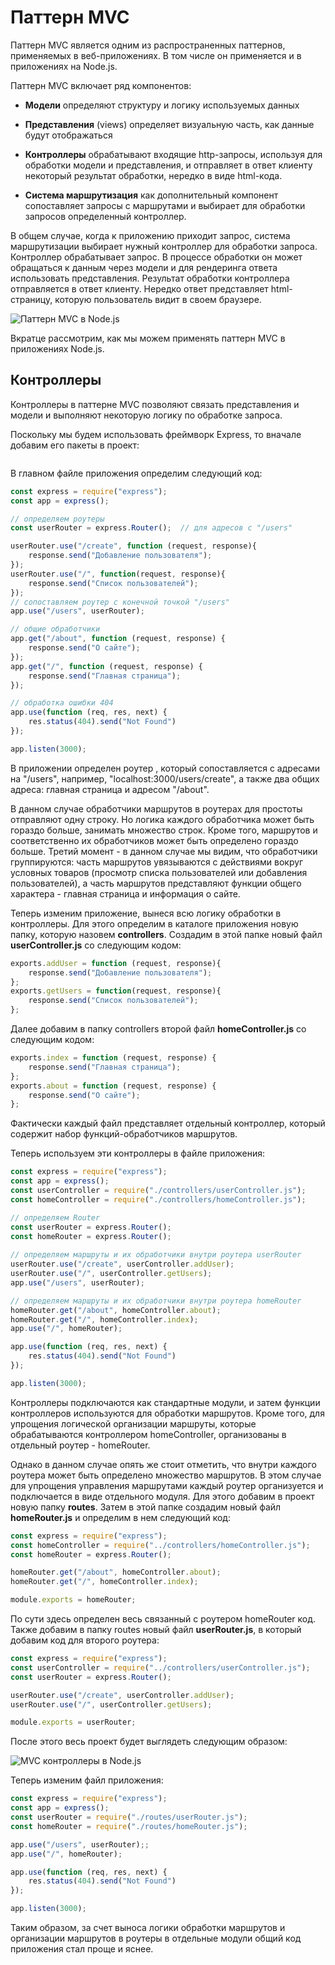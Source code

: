 # Паттерн MVC

Паттерн MVC является одним из распространенных паттернов, применяемых в веб-приложениях. В том числе он применяется и в приложениях на 
Node.js.

Паттерн MVC включает ряд компонентов:

- **Модели** определяют структуру и логику используемых данных

- **Представления** (views) определяет визуальную часть, как данные будут отображаться

- **Контроллеры** обрабатывают входящие http-запросы, используя для обработки модели и представления, и отправляет 
в ответ клиенту некоторый результат обработки, нередко в виде html-кода.

- **Система маршрутизация** как дополнительный компонент сопоставляет запросы с маршрутами и выбирает для обработки запросов 
определенный контроллер.

В общем случае, когда к приложению приходит запрос, система маршрутизации выбирает нужный контроллер для обработки запроса. Контроллер обрабатывает запрос. 
В процессе обработки он может обращаться к данным через модели и для рендеринга ответа использовать представления. Результат обработки контроллера отправляется в ответ клиенту. 
Нередко ответ представляет html-страницу, которую пользователь видит в своем браузере.

![Паттерн MVC в Node.js](https://metanit.com/web/nodejs/pics/8.5.png)

Вкратце рассмотрим, как мы можем применять паттерн MVC в приложениях Node.js.

## Контроллеры

Контроллеры в паттерне MVC позволяют связать представления и модели и выполняют некоторую логику по обработке запроса.

Поскольку мы будем использовать фреймворк Express, то вначале добавим его пакеты в проект:

```

```

В главном файле приложения определим следующий код:

```js
const express = require("express");
const app = express();

// определяем роутеры
const userRouter = express.Router();  // для адресов с "/users"

userRouter.use("/create", function (request, response){
    response.send("Добавление пользователя");
});
userRouter.use("/", function(request, response){
    response.send("Список пользователей");
});
// сопоcтавляем роутер с конечной точкой "/users"
app.use("/users", userRouter);

// общие обработчики
app.get("/about", function (request, response) {
    response.send("О сайте");
});
app.get("/", function (request, response) {
    response.send("Главная страница");
});

// обработка ошибки 404
app.use(function (req, res, next) {
    res.status(404).send("Not Found")
});

app.listen(3000);
```

В приложении определен роутер , который сопоставляется с адресами на "/users", например, "localhost:3000/users/create", 
а также два общих адреса: главная страница и адресом "/about".

В данном случае обработчики маршрутов в роутерах для простоты отправляют одну строку. Но логика каждого обработчика может быть гораздо 
больше, занимать множество строк. Кроме того, маршрутов и соответственно их обработчиков может быть определено гораздо больше. 
Третий момент - в данном случае мы видим, что обработчики группируются: часть маршрутов увязываются с действиями вокруг условных товаров 
(просмотр списка пользователей или добавления пользователей), а часть маршрутов представляют функции общего характера - главная страница и информация о сайте.

Теперь изменим приложение, вынеся всю логику обработки в контроллеры. Для этого определим в каталоге приложения новую папку, 
которую назовем **controllers**. Создадим в этой папке новый файл **userController.js** со следующим кодом:

```js
exports.addUser = function (request, response){
    response.send("Добавление пользователя");
};
exports.getUsers = function(request, response){
    response.send("Список пользователей");
};
```

Далее добавим в папку controllers второй файл **homeController.js** со следующим кодом:

```js
exports.index = function (request, response) {
    response.send("Главная страница");
};
exports.about = function (request, response) {
    response.send("О сайте");
};
```

Фактически каждый файл представляет отдельный контроллер, который содержит набор функций-обработчиков маршрутов.

Теперь используем эти контроллеры в файле приложения:

```js
const express = require("express");
const app = express();
const userController = require("./controllers/userController.js");
const homeController = require("./controllers/homeController.js");

// определяем Router
const userRouter = express.Router();
const homeRouter = express.Router();
 
// определяем маршруты и их обработчики внутри роутера userRouter
userRouter.use("/create", userController.addUser);
userRouter.use("/", userController.getUsers);
app.use("/users", userRouter);

// определяем маршруты и их обработчики внутри роутера homeRouter
homeRouter.get("/about", homeController.about);
homeRouter.get("/", homeController.index);
app.use("/", homeRouter);

app.use(function (req, res, next) {
    res.status(404).send("Not Found")
});

app.listen(3000);
```

Контроллеры подключаются как стандартные модули, и затем функции контроллеров используются для обработки маршрутов. Кроме того, для 
упрощения логической организации маршруты, которые обрабатываются контроллером homeController, организованы в отдельный роутер - homeRouter.

Однако в данном случае опять же стоит отметить, что внутри каждого роутера может быть определено множество маршрутов. В этом случае для упрощения 
управления маршрутами каждый роутер организуется и подключается в виде отдельного модуля. Для этого добавим в проект новую папку **routes**. 
Затем в этой папке создадим новый файл **homeRouter.js** и определим в нем следующий код:

```js
const express = require("express");
const homeController = require("../controllers/homeController.js");
const homeRouter = express.Router();

homeRouter.get("/about", homeController.about);
homeRouter.get("/", homeController.index);

module.exports = homeRouter;
```

По сути здесь определен весь связанный с роутером homeRouter код. Также добавим в папку routes новый файл **userRouter.js**, в который добавим код для второго роутера:

```js
const express = require("express");
const userController = require("../controllers/userController.js");
const userRouter = express.Router();

userRouter.use("/create", userController.addUser);
userRouter.use("/", userController.getUsers);

module.exports = userRouter;
```

После этого весь проект будет выглядеть следующим образом:

![MVC контроллеры в Node.js](https://metanit.com/web/nodejs/pics/8.1.png)

Теперь изменим файл приложения:

```js
const express = require("express");
const app = express();
const userRouter = require("./routes/userRouter.js");
const homeRouter = require("./routes/homeRouter.js");

app.use("/users", userRouter);;
app.use("/", homeRouter);

app.use(function (req, res, next) {
    res.status(404).send("Not Found")
});

app.listen(3000);
```

Таким образом, за счет выноса логики обработки маршрутов и организации маршрутов в роутеры в отдельные модули общий код приложения 
стал проще и яснее.

